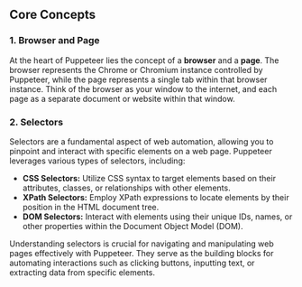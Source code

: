 ## Core Concepts

### 1. Browser and Page

At the heart of Puppeteer lies the concept of a **browser** and a **page**. The browser represents the Chrome or Chromium instance controlled by Puppeteer, while the page represents a single tab within that browser instance. Think of the browser as your window to the internet, and each page as a separate document or website within that window.

### 2. Selectors

Selectors are a fundamental aspect of web automation, allowing you to pinpoint and interact with specific elements on a web page. Puppeteer leverages various types of selectors, including:

- **CSS Selectors:** Utilize CSS syntax to target elements based on their attributes, classes, or relationships with other elements.
- **XPath Selectors:** Employ XPath expressions to locate elements by their position in the HTML document tree.
- **DOM Selectors:** Interact with elements using their unique IDs, names, or other properties within the Document Object Model (DOM).

Understanding selectors is crucial for navigating and manipulating web pages effectively with Puppeteer. They serve as the building blocks for automating interactions such as clicking buttons, inputting text, or extracting data from specific elements.
